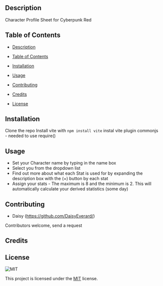 

## Description

Character Profile Sheet for Cyberpunk Red

<!-- [Link to deployed site]() -->


## Table of Contents

- [Description](#description)

- [Table of Contents](#table-of-contents)

- [Installation](#installation)

- [Usage](#usage)

- [Contributing](#contributing)

- [Credits](#credits)

- [License](#license)


## Installation

Clone the repo
Install vite with `npm install vite`
instal vite plugin commonjs - needed to use require()


## Usage

- Set your Character name by typing in the name box
- Select you from the dropdown list
- Find out more about what each Stat is used for by expanding the description box with the (+) button by each stat
- Assign your stats - The maximum is 8 and the minimum is 2. 
This will automatically calculate your derived statistics (some day)


## Contributing

* Daisy (https://github.com/DaisyEverard/)

Contributors welcome, send a request

## Credits

## License

![MIT](https://img.shields.io/badge/License-MIT-brightgreen.svg)

This project is licensed under the [MIT](https://opensource.org/licenses/MIT) license.
